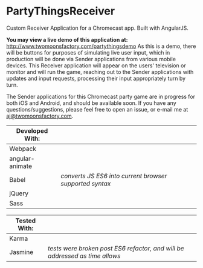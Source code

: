 # PartyThingsReceiver
Custom Receiver Application for a Chromecast app.  Built with AngularJS.

<b>You may view a live demo of this application at:</b>
http://www.twomoonsfactory.com/partythingsdemo
As this is a demo, there will be buttons for purposes of simulating live user input, which in production will be done via Sender applications from various mobile devices.  This Receiver application will appear on the users' television or monitor and will run the game, reaching out to the Sender applications with updates and input requests, processing their input appropriately turn by turn.

The Sender applications for this Chromecast party game are in progress for both iOS and Android, and should be available soon.  If you have any questions/suggestions, please feel free to open an issue, or e-mail me at aj@twomoonsfactory.com.

|<b>Developed With:</b>| |
-----|------------------
Webpack| 
angular-animate| 
Babel|  <i>converts JS ES6 into current browser supported syntax</i>
jQuery| 
Sass| 

|<b>Tested With:</b>| |
------|-------
Karma| 
Jasmine| <i>tests were broken post ES6 refactor, and will be addressed as time allows</i>
